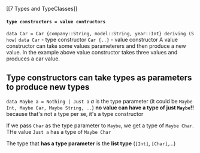 [[7 Types and TypeClasses]]

#### `type constructors = value contructors`
`data Car = Car {company::String, model::String, year::Int} deriving (Show)`
`data Car` - type constructor
`Car {..}` - value constructor
A value constructor can take some values parameterers and then produce a new value. In the example above value constructor takes three values and produces a car value.

## Type constructors can take types as parameters to produce new types
`data Maybe a = Nothing | Just a`
*a* is the type parameter (it could be `Maybe Int, Maybe Car, Maybe String, ..`)
**no value can have a type of just `Maybe`!!** because that's not a type per se, it's a type constructor

If we pass `Char` as the type parameter to `Maybe`, we get a type of `Maybe Char`. THe value `Just a` has a type of `Maybe Char`

The type that **has a type parameter** is the **list type** (`[Int]`, `[Char]`,...)


